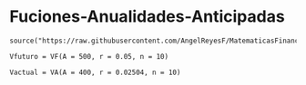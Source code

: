 # Fuciones-Anualidades-Anticipadas

```
source("https://raw.githubusercontent.com/AngelReyesF/MatematicasFinancieras/refs/heads/main/FormulasInteresSimple.R")
```

```
Vfuturo = VF(A = 500, r = 0.05, n = 10)
```

```
Vactual = VA(A = 400, r = 0.02504, n = 10)
```
